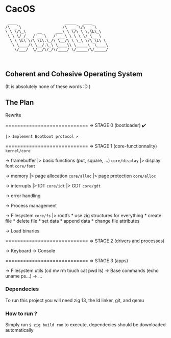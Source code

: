 # CacOS
```
 ____                     _____   ____       
/\  _`\                  /\  __`\/\  _`\     
\ \ \/\_\     __      ___\ \ \/\ \ \,\L\_\   
 \ \ \/_/_  /'__`\   /'___\ \ \ \ \/_\__ \   
  \ \ \L\ \/\ \L\.\_/\ \__/\ \ \_\ \/\ \L\ \ 
   \ \____/\ \__/.\_\ \____\\ \_____\ `\____\
    \/___/  \/__/\/_/\/____/ \/_____/\/_____/
                                             
                                             

```


## Coherent and Cohesive Operating System

(It is absolutely none of these words :D )


## The Plan
    
 Rewrite

============================ => STAGE 0 (bootloader) ✔️

    |> Implement Bootboot protocol ✔️

============================ => STAGE 1 (core-functionnality) `kernel/core`

 -> framebuffer
    |> basic functions (put, square, ...)                     `core/display`
    |> display font                                           `core/font`
 
 -> memory
    |> page allocation                                        `core/alloc`
    |> page protection                                        `core/alloc`
 
 -> interrupts
    |> IDT                                                    `core/idt`
    |> GDT                                                    `core/gdt`

 -> error handling

 -> Process management

 -> Filesystem                                                `core/fs`
    |> rootfs
        * use zig structures for everything
        * create file
        * delete file
        * set data
        * append data
        * change file attributes

 -> Load binaries

============================ => STAGE 2 (drivers and processes)

 -> Keyboard
 -> Console

============================ => STAGE 3 (apps)

 -> Filesystem utils (cd mv rm touch cat pwd ls)
 -> Base commands (echo uname ps...)
 -> ...





### Dependecies

 To run this project you will need zig 13, the ld linker, git, and qemu
 
### How to run ?

 Simply run `$ zig build run` to execute, dependecies should be downloaded automatically
